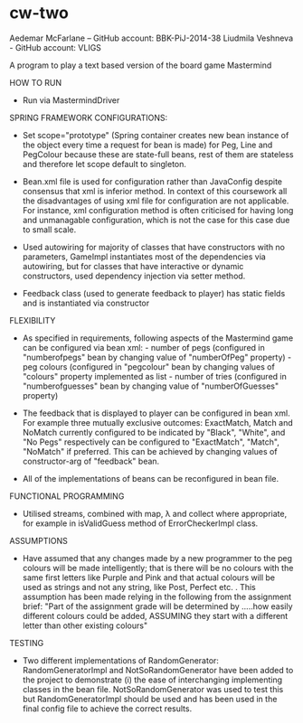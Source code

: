 # cw-two

Aedemar McFarlane – GitHub account:  BBK-PiJ-2014-38 
Liudmila Veshneva - GitHub account: VLIGS

A program to play a text based version of the board game Mastermind

HOW TO RUN

* Run via MastermindDriver


SPRING FRAMEWORK CONFIGURATIONS:

* Set scope="prototype" (Spring container creates new bean instance of the object every time a request for bean is made)
for Peg, Line and PegColour because these are state-full beans, rest of them are stateless and therefore let scope
default to singleton.

* Bean.xml file is used for configuration rather than JavaConfig despite consensus that xml is inferior method. In context of this
coursework all the disadvantages of using xml file for configuration are not applicable. For instance, xml configuration method
is often criticised for having long and unmanagable configuration, which is not the case for this case due to small scale.

* Used autowiring for majority of classes that have constructors with no parameters, GameImpl instantiates most of the dependencies
via autowiring, but for classes that have interactive or dynamic constructors, used dependency injection via setter method.

* Feedback class (used to generate feedback to player) has static fields and is instantiated via constructor

FLEXIBILITY

* As specified in requirements, following aspects of the Mastermind game can be configured via bean xml:
        - number of pegs (configured in "numberofpegs" bean by changing value of "numberOfPeg" property)
        - peg colours (configured in "pegcolour" bean by changing values of "colours" property implemented as list
        - number of tries (configured in "numberofguesses" bean by changing value of "numberOfGuesses" property)

* The feedback that is displayed to player can be configured in bean xml. For example three mutually exclusive
 outcomes: ExactMatch, Match and NoMatch currently configured to be indicated by "Black", "White", and "No Pegs" respectively
 can be configured to "ExactMatch", "Match", "NoMatch" if preferred. This can be achieved by changing values of constructor-arg
 of "feedback" bean.

* All of the implementations of beans can be reconfigured in bean file.


FUNCTIONAL PROGRAMMING

* Utilised streams, combined with map, λ and collect where appropriate, for example in isValidGuess method
of ErrorCheckerImpl class.

ASSUMPTIONS

* Have assumed that any changes made by a new programmer to the peg colours will be made intelligently; that is
  there will be no colours with the same first letters like Purple and Pink and that actual colours will be used
  as strings and not any string, like Post, Perfect etc. .
  This assumption has been made relying in the following from the assignment brief:
  "Part of the assignment grade will be determined by .....how easily different colours could be added, ASSUMING
  they start with a different letter than other existing colours"

TESTING

* Two different implementations of RandomGenerator: RandomGeneratorImpl and NotSoRandomGenerator have been added to the
  project to demonstrate (i) the ease of interchanging implementing classes in the bean file. NotSoRandomGenerator was
  used to test this but RandomGeneratorImpl should be used and has been used in the final config file to achieve the
  correct results.

